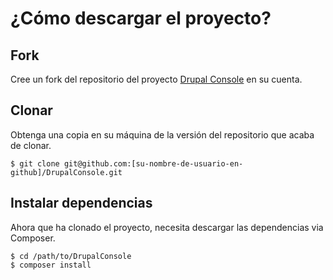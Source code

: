 # ¿Cómo descargar el proyecto?

## Fork
Cree un fork del repositorio del proyecto [Drupal Console](https://github.com/hechoendrupal/DrupalConsole/fork) en su cuenta.

## Clonar
Obtenga una copia en su máquina de la versión del repositorio que acaba de clonar.
```
$ git clone git@github.com:[su-nombre-de-usuario-en-github]/DrupalConsole.git
```

## Instalar dependencias
Ahora que ha clonado el proyecto, necesita descargar las dependencias via Composer.

```
$ cd /path/to/DrupalConsole
$ composer install
```
